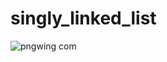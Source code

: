 # singly_linked_list
![pngwing com](https://github.com/Den-art023/singly_linked_list/assets/115088420/a01b4580-e93e-4824-8453-29618afe206b)
